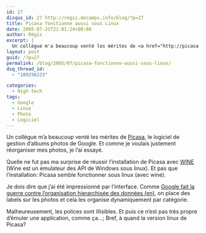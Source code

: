 ```yaml
---
id: 27
disqus_id: 27 http://regis.decamps.info/blog/?p=27
title: Picasa fonctionne aussi sous Linux
date: 2005-07-31T21:01:24+00:00
author: Régis
excerpt: |
  Un collègue m'a beaucoup venté les mérites de <a href="http://picasa.google.com/index.html">Picasa</a>, le logiciel de gestion d'albums photos de Google. Et comme je voulais justement réorganiser mes photos, je l'ai essayé. J'ai constaté avec surprise qu'il fonctionnait sous linux.
layout: post
guid: /?p=27
permalink: /blog/2005/07/picasa-fonctionne-aussi-sous-linux/
dsq_thread_id:
  - "189256223"

categories:
  - High-tech
tags:
  - Google
  - Linux
  - Photo
  - Logiciel
---
```

Un collègue m’a beaucoup venté les mérites de [Picasa](http://picasa.google.com/index.html), le logiciel de gestion d’albums photos de Google. Et comme je voulais justement réorganiser mes photos, je l’ai essayé.

Quelle ne fut pas ma surprise de réussir l’installation de Picasa avec [WINE](http://www.winehq.com/) (Wine est un émulateur des API de Windows sous linux). Et pas que l’installation: Picasa semble fonctionner sous linux (avec wine).

Je dois dire que j’ai été impressionné par l’interface. Comme [Google fait la guerre contre l’organisation hierarchisée des données (en)](http://www.microcontentnews.com/articles/deathofhierarchy.htm), on place des labels sur les photos et cela les organise dynamiquement par catégorie.

Malheureusement, les polices sont illisibles. Et puis ce n’est pas très propre d’émuler une application, comme ça…; Bref, à quand la version linux de Picasa?
